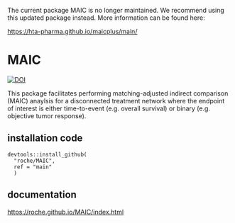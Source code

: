 The current package MAIC is no longer maintained. We recommend using this updated package instead. More information can be found here:

https://hta-pharma.github.io/maicplus/main/

# MAIC

[![DOI](https://zenodo.org/badge/419687389.svg)](https://zenodo.org/badge/latestdoi/419687389)

This package facilitates performing matching-adjusted indirect comparison (MAIC) anaylsis for a disconnected treatment network where the endpoint of interest is either time-to-event (e.g. overall survival) or binary (e.g. objective tumor response).

## installation code
```
devtools::install_github(
  "roche/MAIC",
  ref = "main"
  )
```

## documentation

https://roche.github.io/MAIC/index.html
